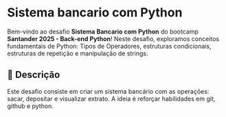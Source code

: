 # Sistema bancario com Python

Bem-vindo ao desafio **Sistema Bancario com Python** do bootcamp **Santander 2025 - Back-end Python**!
Neste desafio, exploramos conceitos fundamentais de Python: Tipos de Operadores, estruturas condicionais, estruturas de repetição e manipulação de strings.

## 📜 Descrição

Este desafio consiste em criar um sistema bancário com as operações: sacar, depositar e visualizar extrato. A ideia é reforçar habilidades em git, github e python.